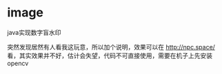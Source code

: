# image
java实现数字盲水印

突然发现居然有人看我这玩意，所以加个说明，效果可以在 http://npc.space/ 看，其实效果并不好，估计会失望，代码不可直接使用，需要在机子上先安装opencv
